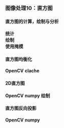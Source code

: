 ### 图像处理10：直方图
#### 直方图的计算，绘制与分析
**统计**  
**绘制**  
**使用掩模**  
#### 直方图均衡化
**OpenCV**
**clache**

#### 2D直方图
**OpenCV**
**numpy**
**绘制**
#### 直方图反向投影
**OpenCV**
**numpy**



